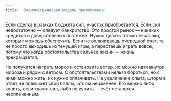 ```yaml
---
title: 'Эконометрическая модель приключенца'
---
```


Если сделка в рамках бюджета сил, участок приобретается. Если сил недостаточно — следует банкротство. Это простой рынок — никаких кредитов и доверительных платежей. Нужно делать только те заявки, которые можешь обеспечить. Если не оплачиваешь очередной счёт, то не просто выходишь из текущей игры, а перестаёшь играть вовсе, потому что когда обстоятельства сильнее жизни — жизнь прекращается.

Не получится нагреть мороз и остановить ветер, но можно идти внутри мороза и рядом с ветром. С обстоятельствами нельзя бороться, но с ними можно жить, их нужно оплачивать. На увеличение опыта, шторм в ответ не повышает свои баллы, шторм неизменен. Его можно либо купить, если хватит сил, либо не купить — счёт останется неоплаченным.